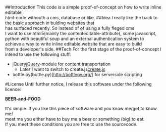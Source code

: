 ##Introduction
This code is a simple proof-of-concept on how to write inline editable  
html-code withouth a cms, database or like.
##Idea
I really like the back to the basic approach in bulding websites that  
has surfaced recently. So instead of of using a fully fleged cms  
I want to use html5(mainly the contenteditable-attribute), some javascript,  
python with beautiful soup and an external authentication system to  
achieve a way to write inline editable website that are easy to build  
from a developer's side.
##Tech
For the first stage of the proof-of-concept I intend to use the following stuff:
* jQuery[jQuery](http://jquery.com/)-module for content transportation
	* Later I want to switch to create.js[create.js](http://createjs.org/)
* bottle.py(bottle.py)[http://bottlepy.org/] for serverside scripting

#License
Until further notice, I release this software under the following licence:

**BEER-and-FOOD**

It's simple. If you like this piece of software and you know me/get to know me/  
meet me you either have to buy me a beer or something (big) to eat.  
If you meet these conditions you are free to use the sourcecode.
